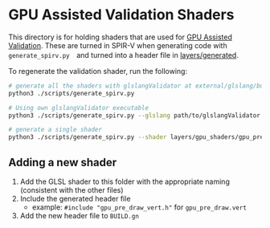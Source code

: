# GPU Assisted Validation Shaders

This directory is for holding shaders that are used for [GPU Assisted Validation](../../docs/gpu_validation.md). These are turned in SPIR-V when generating code with `generate_spirv.py`　and turned into a header file in [layers/generated](../generated/).

To regenerate the validation shader, run the following:

```bash
# generate all the shaders with glslangValidator at external/glslang/build/install/bin/glslangValidator
python3 ./scripts/generate_spirv.py

# Using own glslangValidator executable
python3 ./scripts/generate_spirv.py --glslang path/to/glslangValidator

# generate a single shader
python3 ./scripts/generate_spirv.py --shader layers/gpu_shaders/gpu_pre_draw.vert
```

## Adding a new shader

1. Add the GLSL shader to this folder with the appropriate naming (consistent with the other files)
2. Include the generated header file
    - example: `#include "gpu_pre_draw_vert.h"` for `gpu_pre_draw.vert`
3. Add the new header file to `BUILD.gn`